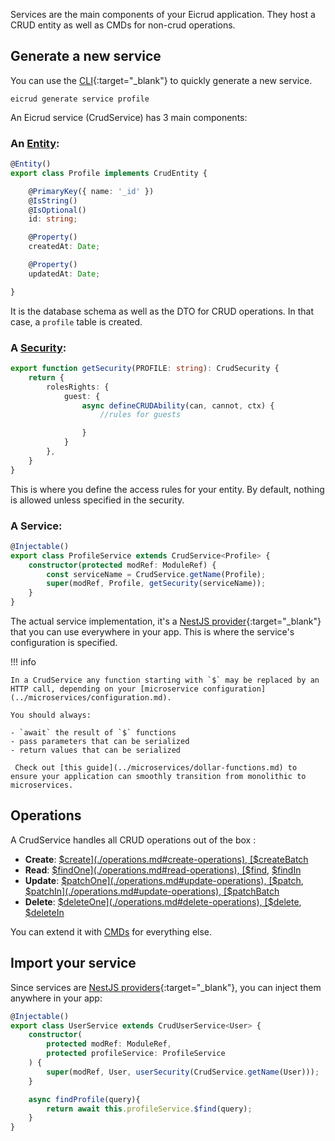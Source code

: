 Services are the main components of your Eicrud application. They host a CRUD entity as well as CMDs for non-crud operations.

## Generate a new service

You can use the [CLI](https://www.npmjs.com/package/@eicrud/cli){:target="_blank"} to quickly generate a new service.

```
eicrud generate service profile
```

An Eicrud service (CrudService) has 3 main components:

### An [Entity](entity.md):

```typescript title="services/profile/profile.entity.ts"
@Entity()
export class Profile implements CrudEntity {

    @PrimaryKey({ name: '_id' })
    @IsString()
    @IsOptional()
    id: string;

    @Property()
    createdAt: Date;

    @Property()
    updatedAt: Date;

}
```
It is the database schema as well as the DTO for CRUD operations. In that case, a `profile` table is created.

### A [Security](../security/definition.md):
```typescript title="services/profile/profile.security.ts"
export function getSecurity(PROFILE: string): CrudSecurity { 
    return {
        rolesRights: {
            guest: {
                async defineCRUDAbility(can, cannot, ctx) {
                    //rules for guests

                }
            }
        },
    }
}
```
This is where you define the access rules for your entity. By default, nothing is allowed unless specified in the security.

### A Service:
```typescript title="services/profile/profile.service.ts"
@Injectable()
export class ProfileService extends CrudService<Profile> {
    constructor(protected modRef: ModuleRef) {
        const serviceName = CrudService.getName(Profile);
        super(modRef, Profile, getSecurity(serviceName));
    }
}
```
The actual service implementation, it's a [NestJS provider](https://docs.nestjs.com/providers){:target="_blank"} that you can use everywhere in your app. This is where the service's configuration is specified. 

!!! info

    In a CrudService any function starting with `$` may be replaced by an HTTP call, depending on your [microservice configuration](../microservices/configuration.md). 
    
    You should always: 
    
    - `await` the result of `$` functions
    - pass parameters that can be serialized
    - return values that can be serialized 
    
     Check out [this guide](../microservices/dollar-functions.md) to ensure your application can smoothly transition from monolithic to microservices.


## Operations

A CrudService handles all CRUD operations out of the box :  

  - **Create**: [$create](./operations.md#create-operations), [$createBatch](./operations.md#create-operations)
  - **Read**: [$findOne](./operations.md#read-operations), [$find](./operations.md#read-operations), [$findIn](./operations.md#read-operations)
  - **Update**: [$patchOne](./operations.md#update-operations), [$patch](./operations.md#update-operations), [$patchIn](./operations.md#update-operations), [$patchBatch](./operations.md#update-operations)
  - **Delete**: [$deleteOne](./operations.md#delete-operations), [$delete](./operations.md#delete-operations), [$deleteIn](./operations.md#delete-operations)

You can extend it with [CMDs](commands.md) for everything else.

## Import your service
Since services are [NestJS providers](https://docs.nestjs.com/providers){:target="_blank"}, you can inject them anywhere in your app:

```typescript
@Injectable()
export class UserService extends CrudUserService<User> {
    constructor(
        protected modRef: ModuleRef,
        protected profileService: ProfileService 
    ) {
        super(modRef, User, userSecurity(CrudService.getName(User)));
    }

    async findProfile(query){
        return await this.profileService.$find(query);
    }
}
```